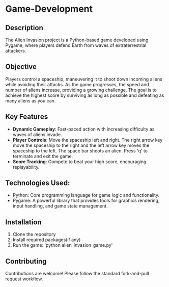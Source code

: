 # Game-Development

## Description
The Alien Invasion project is a Python-based game developed using Pygame, where players defend Earth from waves of extraterrestrial attackers. 

## Objective
Players control a spaceship, maneuvering it to shoot down incoming aliens while avoiding their attacks. As the game progresses, the speed and number of aliens increase, providing a growing challenge. The goal is to achieve the highest score by surviving as long as possible and defeating as many aliens as you can.

## Key Features
- **Dynamic Gameplay**: Fast-paced action with increasing difficulty as waves of aliens invade.
- **Player Controls**: Move the spaceship left and right. The right arrow key move the spaceship to the right and the left arrow key moves the spaceship to the left. The space bar shoots an alien. Press 'q' to terminate and exit the game. 
- **Score Tracking**: Compete to beat your high score, encouraging replayability.

## Technologies Used:
- Python: Core programming language for game logic and functionality.
- Pygame: A powerful library that provides tools for graphics rendering, input handling, and game state management.

## Installation
1. Clone the repository
2. Install required packages(if any)
3. Run the game: 'python alien_invasion_game.py'

## Contributing
Contributions are welcome! Please follow the standard fork-and-pull request workflow.

